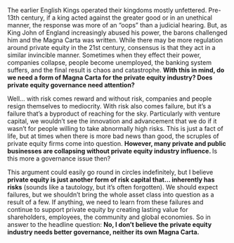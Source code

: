 <p>The earlier English Kings operated their kingdoms mostly unfettered. Pre-13th century, if a king acted against the greater good or in an unethical manner, the response was more of an &#8220;oops&#8221; than a judicial hearing. But, as King John of England increasingly abused his power, the barons challenged him and the Magna Carta was written. While there may be more regulation around private equity in the 21st century, consensus is that they act in a similar invincible manner. Sometimes when they effect their power, companies collapse, people become unemployed, the banking system suffers, and the final result is chaos and catastrophe. <strong>With this in mind, do we need a form of Magna Carta for the private equity industry? Does private equity governance need attention?</strong></p><p>Well&#8230; with risk comes reward and without risk, companies and people resign themselves to mediocrity. With risk also comes failure, but it&#8217;s a failure that&#8217;s a byproduct of reaching for the sky. Particularly with venture capital, we wouldn&#8217;t see the innovation and advancement that we do if it wasn&#8217;t for people willing to take abnormally high risks. This is just a fact of life, but at times when there is more bad news than good, the scruples of private equity firms come into question. <strong>However, many private and public businesses are collapsing without private equity industry influence. </strong>Is this more a governance issue then?</p><p>This argument could easily go round in circles indefinitely, but I believe <strong>private equity is just another form of risk capital that&#8230; inherently has risks</strong> (sounds like a tautology, but it&#8217;s often forgotten). We should expect failures, but we shouldn&#8217;t bring the whole asset class into question as a result of a few. If anything, we need to learn from these failures and continue to support private equity by creating lasting value for shareholders, employees, the community and global economies. So in answer to the headline question: <strong>No, I don&#8217;t believe the private equity industry needs better governance, neither its own Magna Carta.</strong></p>
